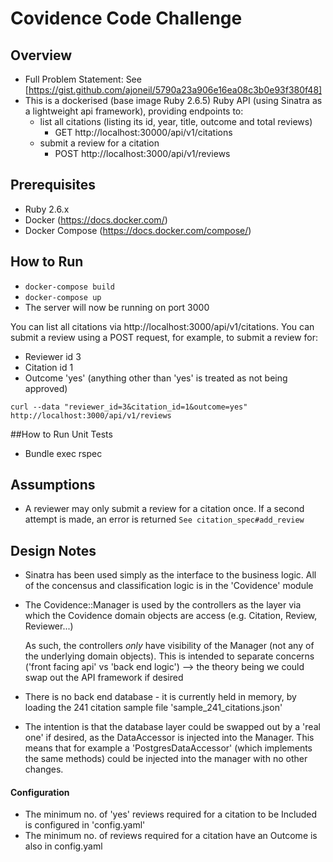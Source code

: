 # Covidence Code Challenge

## Overview



* Full Problem Statement: See [https://gist.github.com/ajoneil/5790a23a906e16ea08c3b0e93f380f48]
* This is a dockerised (base image Ruby 2.6.5) Ruby API (using Sinatra as a lightweight api framework), providing endpoints to:
  * list all citations (listing its id, year, title, outcome and total reviews)
    * GET http://localhost:30000/api/v1/citations
  * submit a review for a citation
    * POST http://localhost:3000/api/v1/reviews
  
## Prerequisites

* Ruby 2.6.x
* Docker (https://docs.docker.com/)
* Docker Compose (https://docs.docker.com/compose/)
  
## How to Run

* ```docker-compose build```
* ```docker-compose up```
* The server will now be running on port 3000

You can list all citations via http://localhost:3000/api/v1/citations.
You can submit a review using a POST request, for example, to submit a review for:
* Reviewer id 3
* Citation id 1
* Outcome 'yes' (anything other than 'yes' is treated as not being approved)

```curl --data "reviewer_id=3&citation_id=1&outcome=yes" http://localhost:3000/api/v1/reviews```

##How to Run Unit Tests

* Bundle exec rspec

## Assumptions

* A reviewer may only submit a review for a citation once. If a second attempt is made, an error is returned
```See citation_spec#add_review```

## Design Notes

* Sinatra has been used simply as the interface to the business logic.
  All of the concensus and classification logic is in the 'Covidence' module
  
* The Covidence::Manager is used by the controllers as the layer via which the Covidence domain objects are access (e.g. Citation, Review, Reviewer...)
  
  As such, the controllers _only_ have visibility of the Manager (not any of the underlying domain objects).
  This is intended to separate concerns ('front facing api' vs 'back end logic') --> the theory being we could swap out the API framework if desired 
  
* There is no back end database - it is currently held in memory, by loading the 241 citation sample file 'sample_241_citations.json'
* The intention is that the database layer could be swapped out by a 'real one' if desired, as the DataAccessor is injected into the Manager.
  This means that for example a 'PostgresDataAccessor' (which implements the same methods) could be injected into the manager with no other changes.
  
#### Configuration
* The minimum no. of 'yes' reviews required for a citation to be Included is configured in 'config.yaml'
* The minimum no. of reviews required for a citation have an Outcome is also in config.yaml
